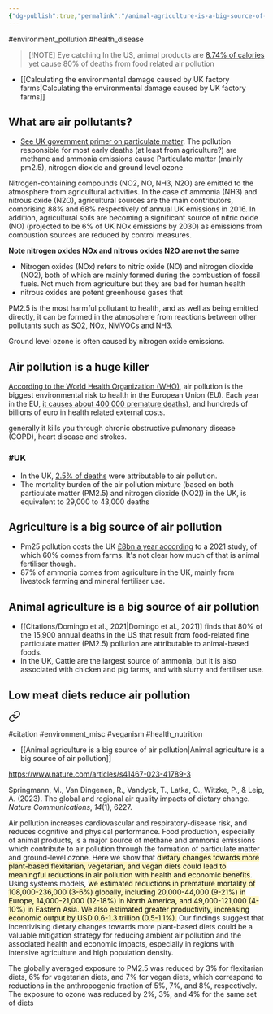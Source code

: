 ```yaml
---
{"dg-publish":true,"permalink":"/animal-agriculture-is-a-big-source-of-air-pollution/","created":"2024-04-22T13:00:24.000+01:00","updated":"2025-10-23T08:10:55.577+01:00"}
---
```


#environment_pollution  #health_disease  

> [!NOTE] Eye catching
> In the US, animal products are [8.74% of calories](https://ourworldindata.org/grapher/share-of-calories-from-animal-protein-vs-gdp-per-capita?tab=table&country=~USA) yet cause 80% of deaths from food related air pollution

- [[Calculating the environmental damage caused by UK factory farms\|Calculating the environmental damage caused by UK factory farms]] 
## What are air pollutants?
- [See UK government primer on particulate matter](https://www.gov.uk/government/statistics/air-quality-statistics/concentrations-of-particulate-matter-pm10-and-pm25).
The pollution responsible for most early deaths (at least from agriculture?) are methane and ammonia emissions cause Particulate matter (mainly pm2.5), nitrogen dioxide and ground level ozone 

Nitrogen-containing compounds (NO2, NO, NH3, N2O) are emitted to the atmosphere from agricultural activities. In the case of ammonia (NH3) and nitrous oxide (N2O), agricultural sources are the main contributors, comprising 88% and 68% respectively of annual UK emissions in 2016. In addition, agricultural soils are becoming a significant source of nitric oxide (NO) (projected to be 6% of UK NOx emissions by 2030) as emissions from combustion sources are reduced by control measures.

**Note nitrogen oxides NOx and nitrous oxides N2O are not the same**
- Nitrogen oxides (NOx) refers to nitric oxide (NO) and nitrogen dioxide (NO2), both of which are mainly formed during the combustion of fossil fuels. Not much from agriculture but they are bad for human health
- nitrous oxides are potent greenhouse gases that 

PM2.5 is the most harmful pollutant to health, and as well as being emitted directly, it can be formed in the atmosphere from reactions between other pollutants such as SO2, NOx, NMVOCs and NH3.

Ground level ozone is often caused by nitrogen oxide emissions.
## Air pollution is a huge killer
[According to the World Health Organization (WHO)](https://iris.who.int/bitstream/handle/10665/250141/9789241511353-eng.pdf?sequence=1&isAllowed=y), air pollution is the biggest environmental risk to health in the European Union (EU). Each year in the EU, [it causes about 400 000 premature deaths](https://www.eca.europa.eu/Lists/ECADocuments/SR18_23/SR_AIR_QUALITY_EN.pdf)), and hundreds of billions of euro in health related external costs. 

generally it kills you through chronic obstructive pulmonary disease (COPD), heart disease and strokes.

### #UK
- In the UK, [2.5% of deaths](https://ourworldindata.org/outdoor-air-pollution) were attributable to air pollution.
- The mortality burden of the air pollution mixture (based on both particulate matter (PM2.5) and nitrogen dioxide (NO2)) in the UK, is equivalent to 29,000 to 43,000 deaths
## Agriculture is a big source of air pollution 
- Pm25 pollution costs the UK [£8bn a year according](https://www.theguardian.com/environment/2021/nov/04/ammonia-from-farms-behind-60-of-uk-particulate-air-pollution-study) to a 2021 study, of which 60% comes from farms. It's not clear how much of that is animal fertiliser though.
- 87% of ammonia comes from agriculture in the UK, mainly from livestock farming and mineral fertiliser use. 
## Animal agriculture is a big source of air pollution
- [[Citations/Domingo et al., 2021\|Domingo et al., 2021]] finds that 80% of the 15,900 annual deaths in the US that result from food-related fine particulate matter (PM2.5) pollution are attributable to animal-based foods.
- In the UK, Cattle are the largest source of ammonia, but it is also associated with chicken and pig farms, and with slurry and fertiliser use.



## Low meat diets reduce air pollution

<div class="transclusion internal-embed is-loaded"><a class="markdown-embed-link" href="/citations/springmann-et-al-2023/" aria-label="Open link"><svg xmlns="http://www.w3.org/2000/svg" width="24" height="24" viewBox="0 0 24 24" fill="none" stroke="currentColor" stroke-width="2" stroke-linecap="round" stroke-linejoin="round" class="svg-icon lucide-link"><path d="M10 13a5 5 0 0 0 7.54.54l3-3a5 5 0 0 0-7.07-7.07l-1.72 1.71"></path><path d="M14 11a5 5 0 0 0-7.54-.54l-3 3a5 5 0 0 0 7.07 7.07l1.71-1.71"></path></svg></a><div class="markdown-embed">




#citation #environment_misc #veganism #health_nutrition

- [[Animal agriculture is a big source of air pollution\|Animal agriculture is a big source of air pollution]] 

https://www.nature.com/articles/s41467-023-41789-3

Springmann, M., Van Dingenen, R., Vandyck, T., Latka, C., Witzke, P., & Leip, A. (2023). The global and regional air quality impacts of dietary change. _Nature Communications_, _14_(1), 6227.

Air pollution increases cardiovascular and respiratory-disease risk, and reduces cognitive and physical performance. Food production, especially of animal products, is a major source of methane and ammonia emissions which contribute to air pollution through the formation of particulate matter and ground-level ozone. Here we show that <mark style="background: #FFF3A3A6;">dietary changes towards more plant-based flexitarian, vegetarian, and vegan diets could lead to meaningful reductions in air pollution with health and economic benefits</mark>. Using systems models, <mark style="background: #FFF3A3A6;">we estimated reductions in premature mortality of 108,000-236,000 (3-6%) globally, including 20,000-44,000 (9-21%) in Europe, 14,000-21,000 (12-18%) in North America, and 49,000-121,000 (4-10%) in Eastern Asia. We also estimated greater productivity, increasing economic output by USD 0.6-1.3 trillion (0.5-1.1%).</mark> Our findings suggest that incentivising dietary changes towards more plant-based diets could be a valuable mitigation strategy for reducing ambient air pollution and the associated health and economic impacts, especially in regions with intensive agriculture and high population density.

The globally averaged exposure to PM2.5 was reduced by 3% for flexitarian diets, 6% for vegetarian diets, and 7% for vegan diets, which correspond to reductions in the anthropogenic fraction of 5%, 7%, and 8%, respectively. The exposure to ozone was reduced by 2%, 3%, and 4% for the same set of diets 

</div></div>
